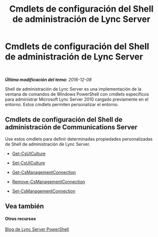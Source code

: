 ﻿---
title: Cmdlets de configuración del Shell de administración de Lync Server
TOCTitle: Cmdlets de configuración del Shell de administración de Lync Server
ms:assetid: fffc154b-24ef-457d-9b70-2b7b700f503a
ms:mtpsurl: https://technet.microsoft.com/es-es/library/Gg415684(v=OCS.15)
ms:contentKeyID: 48277303
ms.date: 01/07/2017
mtps_version: v=OCS.15
ms.translationtype: HT
---

# Cmdlets de configuración del Shell de administración de Lync Server

 

_**Última modificación del tema:** 2016-12-08_

Shell de administración de Lync Server es una implementación de la ventana de comandos de Windows PowerShell con cmdlets específicos para administrar Microsoft Lync Server 2010 cargado previamente en el entorno. Estos cmdlets permiten personalizar el entorno.

## Cmdlets de configuración del Shell de administración de Communications Server

Use estos cmdlets para definir determinadas propiedades personalizadas de Shell de administración de Lync Server.

  -   
    [Get-CsUICulture](get-csuiculture.md)

  -   
    [Set-CsUICulture](set-csuiculture.md)

  -   
    [Get-CsManagementConnection](get-csmanagementconnection.md)

  -   
    [Remove-CsManagementConnection](remove-csmanagementconnection.md)

  -   
    [Set-CsManagementConnection](set-csmanagementconnection.md)

## Vea también

#### Otros recursos

[Blog de Lync Server PowerShell](http://go.microsoft.com/fwlink/?linkid=203150%26clcid=0xc0a)


